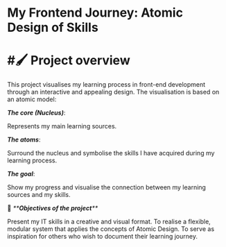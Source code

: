 # My Frontend Journey: Atomic Design of Skills

# #🖌️ Project overview

This project visualises my learning process in front-end development through an interactive and appealing design. The visualisation is based on an atomic model:

**_The core (Nucleus)_**: 

Represents my main learning sources.

**_The atoms_**:

Surround the nucleus and symbolise the skills I have acquired during my learning process.

**_The goal_**: 

Show my progress and visualise the connection between my learning sources and my skills.

🎯 _**_**_Objectives of the project_**_**_ 

Present my IT skills in a creative and visual format. To realise a flexible, modular system that applies the concepts of Atomic Design. To serve as inspiration for others who wish to document their learning journey.

